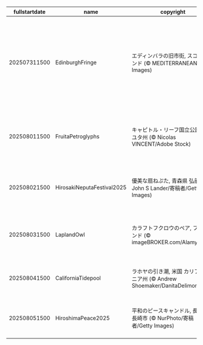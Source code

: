 |fullstartdate|name|copyright|title|image|
|--|--|--|--|--|
202507311500|EdinburghFringe|エディンバラの旧市街, スコットランド (© MEDITERRANEAN/Getty Images)|今日からエディンバラ・フェスティバル・フリンジ|![](/ja-JP/2025/08/202507311500EdinburghFringe.jpg)|
202508011500|FruitaPetroglyphs|キャピトル・リーフ国立公園, 米国 ユタ州 (© Nicolas VINCENT/Adobe Stock)|先住民の描いた神秘的な岩絵|![](/ja-JP/2025/08/202508011500FruitaPetroglyphs.jpg)|
202508021500|HirosakiNeputaFestival2025|優美な扇ねぷた, 青森県 弘前市 (© John S Lander/寄稿者/Getty Images)|弘前ねぷたまつり開催中|![](/ja-JP/2025/08/202508021500HirosakiNeputaFestival2025.jpg)|
202508031500|LaplandOwl|カラフトフクロウのペア, フィンランド (© imageBROKER.com/Alamy)|今日は国際フクロウの日|![](/ja-JP/2025/08/202508031500LaplandOwl.jpg)|
202508041500|CaliforniaTidepool|ラホヤの引き潮, 米国 カリフォルニア州 (© Andrew Shoemaker/DanitaDelimont.com)|岩場の小さな潮だまり|![](/ja-JP/2025/08/202508041500CaliforniaTidepool.jpg)|
202508051500|HiroshimaPeace2025|平和のピースキャンドル, 長崎県 長崎市 (© NurPhoto/寄稿者/Getty Images)|今日は広島平和記念日|![](/ja-JP/2025/08/202508051500HiroshimaPeace2025.jpg)|
